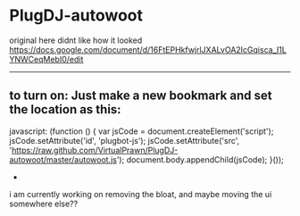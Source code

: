 PlugDJ-autowoot
===============

original here didnt like how it looked https://docs.google.com/document/d/16FtEPHkfwjrlJXALvOA2IcGqisca_I1LYNWCeqMebI0/edit


------------------------------

to turn on: Just make a new bookmark and set the location as this:
-
javascript: (function () { var jsCode = document.createElement('script'); jsCode.setAttribute('id', 'plugbot-js'); jsCode.setAttribute('src', 'https://raw.github.com/VirtualPrawn/PlugDJ-autowoot/master/autowoot.js'); document.body.appendChild(jsCode); }());

- 
i am currently working on removing the bloat, and maybe moving the ui somewhere else??
